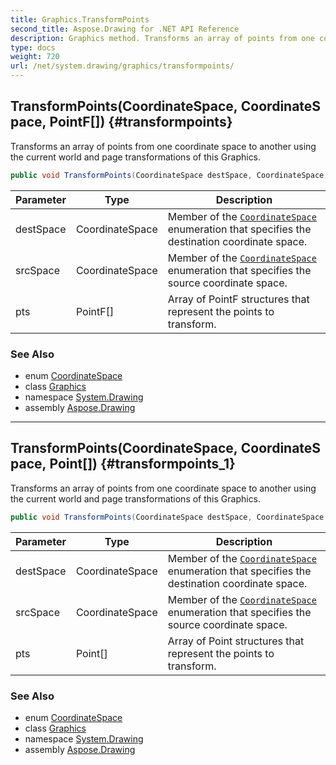 ```yaml
---
title: Graphics.TransformPoints
second_title: Aspose.Drawing for .NET API Reference
description: Graphics method. Transforms an array of points from one coordinate space to another using the current world and page transformations of this Graphics
type: docs
weight: 720
url: /net/system.drawing/graphics/transformpoints/
---
```

## TransformPoints(CoordinateSpace, CoordinateSpace, PointF[]) {#transformpoints}

Transforms an array of points from one coordinate space to another using the current world and page transformations of this Graphics.

```csharp
public void TransformPoints(CoordinateSpace destSpace, CoordinateSpace srcSpace, PointF[] pts)
```

| Parameter | Type | Description |
| --- | --- | --- |
| destSpace | CoordinateSpace | Member of the [`CoordinateSpace`](../../../system.drawing.drawing2d/coordinatespace/) enumeration that specifies the destination coordinate space. |
| srcSpace | CoordinateSpace | Member of the [`CoordinateSpace`](../../../system.drawing.drawing2d/coordinatespace/) enumeration that specifies the source coordinate space. |
| pts | PointF[] | Array of PointF structures that represent the points to transform. |

### See Also

* enum [CoordinateSpace](../../../system.drawing.drawing2d/coordinatespace/)
* class [Graphics](../)
* namespace [System.Drawing](../../graphics/)
* assembly [Aspose.Drawing](../../../)

---

## TransformPoints(CoordinateSpace, CoordinateSpace, Point[]) {#transformpoints_1}

Transforms an array of points from one coordinate space to another using the current world and page transformations of this Graphics.

```csharp
public void TransformPoints(CoordinateSpace destSpace, CoordinateSpace srcSpace, Point[] pts)
```

| Parameter | Type | Description |
| --- | --- | --- |
| destSpace | CoordinateSpace | Member of the [`CoordinateSpace`](../../../system.drawing.drawing2d/coordinatespace/) enumeration that specifies the destination coordinate space. |
| srcSpace | CoordinateSpace | Member of the [`CoordinateSpace`](../../../system.drawing.drawing2d/coordinatespace/) enumeration that specifies the source coordinate space. |
| pts | Point[] | Array of Point structures that represent the points to transform. |

### See Also

* enum [CoordinateSpace](../../../system.drawing.drawing2d/coordinatespace/)
* class [Graphics](../)
* namespace [System.Drawing](../../graphics/)
* assembly [Aspose.Drawing](../../../)


